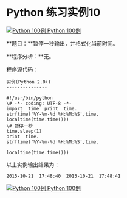 Python 练习实例10
=============

 [![Python 100例](../images/up.gif) Python 100例](python-100-examples.html)

**题目：**暂停一秒输出，并格式化当前时间。

**程序分析：**无。

程序源代码：
```
实例(Python 2.0+)
---------------

#!/usr/bin/python 
\# -*- coding: UTF-8 -*- 
import  time  print  time.
strftime('%Y-%m-%d %H:%M:%S',time.
localtime(time.time()))  
\# 暂停一秒 
time.sleep(1) 
print  time.
strftime('%Y-%m-%d %H:%M:%S',time.

localtime(time.time()))
```
以上实例输出结果为：
```
2015-10-21  17:48:40  2015-10-21  17:48:41
```
 [![Python 100例](../images/up.gif) Python 100例](python-100-examples.html)